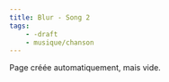 ```yaml
---
title: Blur - Song 2
tags:
    - -draft
    - musique/chanson
---
```


Page créée automatiquement, mais vide.
